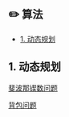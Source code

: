 ## :pencil2: 算法

* [1. 动态规划](#动态规划)

## 1. 动态规划

[斐波那锲数问题](https://blog.csdn.net/reed1991/article/details/53967107)

[背包问题](https://blog.csdn.net/reed1991/article/details/55057988)
